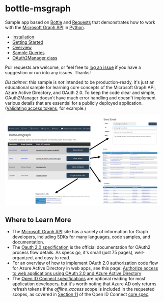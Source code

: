 # bottle-msgraph

Sample app based on [Bottle](https://bottlepy.org/docs/dev/) and [Requests](http://docs.python-requests.org/en/master/) that demonstrates how to work with the [Microsoft Graph API](https://developer.microsoft.com/en-us/graph/) in [Python](https://www.python.org/).

* [Installation](docs/Installation)
* [Getting Started](docs/GettingStarted)
* [Overview](docs/Overview)
* [Sample Queries](docs/SampleQueries)
* [OAuth2Manager class](docs/OAuth2Manager)

Pull requests are welcome, or feel free to [log an issue](https://github.com/dmahugh/bottle-msgraph/issues)
if you have a suggestion or run into any issues. Thanks!

*Disclaimer:* this sample is _not_ intended to be production-ready, it's just an educational sample for learning core concepts of the Microsoft Graph API, Azure Active Directory, and OAuth 2.0. To keep the code clear and simple, OAuth2Manager doesn't have much error handling and doesn't implement various details that are essential for a publicly deployed application. ([Validating access tokens](https://docs.microsoft.com/en-us/azure/active-directory/develop/active-directory-token-and-claims#validating-tokens), for example.)

![diagram](docs/images/bottle-msgraph.png)

## Where to Learn More

* The [Microsoft Graph API](https://developer.microsoft.com/en-us/graph/) site has a variety of information for Graph developers, including SDKs for many languages, code samples, and documentation.
* The [Oauth 2.0 specification](http://www.rfc-editor.org/rfc/rfc6749.txt) is the official documentation for OAuth2 process flow details. As specs go, it's small (just 75 pages), well-organized, and easy to read. 
* For an overview of how to implement OAuth 2.0 authorization code flow for Azure Active Directory in web apps, see this page: [Authorize access to web applications using OAuth 2.0 and Azure Active Directory](https://docs.microsoft.com/en-us/azure/active-directory/develop/active-directory-protocols-oauth-code)
* The [Open ID Connect specifications](http://openid.net/connect/) are optional reading for most application developers, but it's worth noting that Azure AD only returns refresh tokens if the _offline_access_ scope is included in the requested scopes, as covered in [Section 11](http://openid.net/specs/openid-connect-core-1_0.html#OfflineAccess) of the Open ID Connect [core spec](http://openid.net/specs/openid-connect-core-1_0.html).
